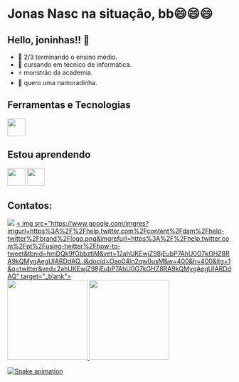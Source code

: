# Jonas Nasc na situação, bb😄😄😄

## Hello, joninhas!! 👋

- 🔭 2/3 terminando o ensino médio.
- 🤔 cursando em técnico de informática.
- ⚡ monstrão da academia.
- 👯 quero uma namoradinha.

## Ferramentas e Tecnologias

<img src="https://cdn.jsdelivr.net/gh/devicons/devicon/icons/git/git-original.svg" width="40" height="40"/>

## Estou aprendendo

<img src="https://cdn.jsdelivr.net/gh/devicons/devicon/icons/java/java-original.svg" width="40" height="40"/> <img src="https://cdn.jsdelivr.net/gh/devicons/devicon/icons/linux/linux-original.svg" width="40" height="40"/>

## Contatos:

<div>
<a href="https://instagram.com/jonass.nasc" target="_blank"><img src="https://img.shields.io/badge/-Instagram-%23E4405F?style=for-the-badge&logo=instagram&logoColor=white" target="_blank"></a>
<a href="https://twitter.com" target="_blank">< img src="https://www.google.com/imgres?imgurl=https%3A%2F%2Fhelp.twitter.com%2Fcontent%2Fdam%2Fhelp-twitter%2Fbrand%2Flogo.png&imgrefurl=https%3A%2F%2Fhelp.twitter.com%2Fpt%2Fusing-twitter%2Fhow-to-tweet&tbnid=hmDQk9fGbbztiM&vet=12ahUKEwjZ98jEubP7AhU0G7kGHZ8RA9kQMygAegUIARDdAQ..i&docid=Oao04In2qw0usM&w=400&h=400&itg=1&q=twitter&ved=2ahUKEwjZ98jEubP7AhU0G7kGHZ8RA9kQMygAegUIARDdAQ" target="_blank"></a>   
</div>

<div>
<a href="https://github.com/jonassnasc7">
<img height="180em" src="https://github-readme-stats.vercel.app/api/top-langs/?username=seu-usuário-aqui&layout=compact&langs_count=7&theme=dracula"/>
<img height="180em" src="https://github-readme-stats.vercel.app/api?username=seu-usuário-aqui&show_icons=true&theme=dracula&include_all_commits=true&count_private=true"/>
</div>

![Snake animation](https://github.com/jonassnasc7/jonassnasc7/blob/output/github-contribution-grid-snake.svg)
